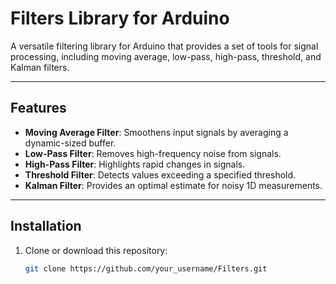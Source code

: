 # Filters Library for Arduino

A versatile filtering library for Arduino that provides a set of tools for signal processing, including moving average, low-pass, high-pass, threshold, and Kalman filters.

---

## Features

- **Moving Average Filter**: Smoothens input signals by averaging a dynamic-sized buffer.
- **Low-Pass Filter**: Removes high-frequency noise from signals.
- **High-Pass Filter**: Highlights rapid changes in signals.
- **Threshold Filter**: Detects values exceeding a specified threshold.
- **Kalman Filter**: Provides an optimal estimate for noisy 1D measurements.

---

## Installation

1. Clone or download this repository:
   ```bash
   git clone https://github.com/your_username/Filters.git
